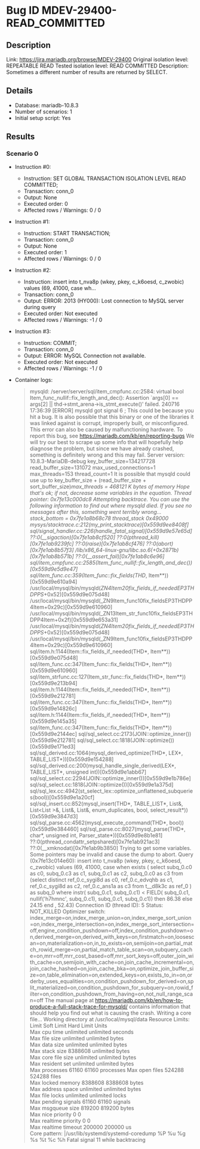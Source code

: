 # Bug ID MDEV-29400-READ_COMMITTED

## Description

Link:                     https://jira.mariadb.org/browse/MDEV-29400
Original isolation level: REPEATABLE READ
Tested isolation level:   READ COMMITTED
Description:              Sometimes a different number of results are returned by SELECT.


## Details
 * Database: mariadb-10.8.3
 * Number of scenarios: 1
 * Initial setup script: Yes

## Results
### Scenario 0
 * Instruction #0:
     - Instruction:  SET GLOBAL TRANSACTION ISOLATION LEVEL READ COMMITTED;
     - Transaction: conn_0
     - Output: None
     - Executed order: 0
     - Affected rows / Warnings: 0 / 0
 * Instruction #1:
     - Instruction:  START TRANSACTION;
     - Transaction: conn_0
     - Output: None
     - Executed order: 1
     - Affected rows / Warnings: 0 / 0
 * Instruction #2:
     - Instruction:  insert into t_nva8p (wkey, pkey, c_k6oesd, c_zwobic) values (69, 41000, case wh...
     - Transaction: conn_0
     - Output: ERROR: 2013 (HY000): Lost connection to MySQL server during query
     - Executed order: Not executed
     - Affected rows / Warnings: -1 / 0
 * Instruction #3:
     - Instruction:  COMMIT;
     - Transaction: conn_0
     - Output: ERROR: MySQL Connection not available.
     - Executed order: Not executed
     - Affected rows / Warnings: -1 / 0

 * Container logs:
   > mysqld: /server/server/sql/item_cmpfunc.cc:2584: virtual bool Item_func_nullif::fix_length_and_dec(): Assertion `args[0] == args[2] || thd->stmt_arena->is_stmt_execute()' failed.
   > 240716 17:36:39 [ERROR] mysqld got signal 6 ;
   > This could be because you hit a bug. It is also possible that this binary
   > or one of the libraries it was linked against is corrupt, improperly built,
   > or misconfigured. This error can also be caused by malfunctioning hardware.
   > To report this bug, see https://mariadb.com/kb/en/reporting-bugs
   > We will try our best to scrape up some info that will hopefully help
   > diagnose the problem, but since we have already crashed, 
   > something is definitely wrong and this may fail.
   > Server version: 10.8.3-MariaDB-debug
   > key_buffer_size=134217728
   > read_buffer_size=131072
   > max_used_connections=1
   > max_threads=153
   > thread_count=1
   > It is possible that mysqld could use up to 
   > key_buffer_size + (read_buffer_size + sort_buffer_size)*max_threads = 468121 K  bytes of memory
   > Hope that's ok; if not, decrease some variables in the equation.
   > Thread pointer: 0x7fe13c000dc8
   > Attempting backtrace. You can use the following information to find out
   > where mysqld died. If you see no messages after this, something went
   > terribly wrong...
   > stack_bottom = 0x7fe1a8b68c78 thread_stack 0x49000
   > mysys/stacktrace.c:212(my_print_stacktrace)[0x559d9ee8408f]
   > sql/signal_handler.cc:226(handle_fatal_signal)[0x559d9e57e65d]
   > ??:0(__sigaction)[0x7fe1ab8cf520]
   > ??:0(pthread_kill)[0x7fe1ab9239fc]
   > ??:0(raise)[0x7fe1ab8cf476]
   > ??:0(abort)[0x7fe1ab8b57f3]
   > /lib/x86_64-linux-gnu/libc.so.6(+0x2871b)[0x7fe1ab8b571b]
   > ??:0(__assert_fail)[0x7fe1ab8c6e96]
   > sql/item_cmpfunc.cc:2585(Item_func_nullif::fix_length_and_dec())[0x559d9e5d9e47]
   > sql/item_func.cc:359(Item_func::fix_fields(THD*, Item**))[0x559d9e610a94]
   > /usr/local/mysql/bin/mysqld(_ZN4Item20fix_fields_if_neededEP3THDPPS_+0x52)[0x559d9e075d48]
   > /usr/local/mysql/bin/mysqld(_ZN9Item_func10fix_fieldsEP3THDPP4Item+0x29c)[0x559d9e610960]
   > /usr/local/mysql/bin/mysqld(_ZN13Item_str_func10fix_fieldsEP3THDPP4Item+0x2f)[0x559d9e653a31]
   > /usr/local/mysql/bin/mysqld(_ZN4Item20fix_fields_if_neededEP3THDPPS_+0x52)[0x559d9e075d48]
   > /usr/local/mysql/bin/mysqld(_ZN9Item_func10fix_fieldsEP3THDPP4Item+0x29c)[0x559d9e610960]
   > sql/item.h:1144(Item::fix_fields_if_needed(THD*, Item**))[0x559d9e075d48]
   > sql/item_func.cc:347(Item_func::fix_fields(THD*, Item**))[0x559d9e610960]
   > sql/item_strfunc.cc:127(Item_str_func::fix_fields(THD*, Item**))[0x559d9e213b94]
   > sql/item.h:1144(Item::fix_fields_if_needed(THD*, Item**))[0x559d9e212781]
   > sql/item_func.cc:347(Item_func::fix_fields(THD*, Item**))[0x559d9e14826c]
   > sql/item.h:1144(Item::fix_fields_if_needed(THD*, Item**))[0x559d9e145a35]
   > sql/item_func.cc:347(Item_func::fix_fields(THD*, Item**))[0x559d9e2144ec]
   > sql/sql_select.cc:2173(JOIN::optimize_inner())[0x559d9e212781]
   > sql/sql_select.cc:1818(JOIN::optimize())[0x559d9e171ed3]
   > sql/sql_derived.cc:1064(mysql_derived_optimize(THD*, LEX*, TABLE_LIST*))[0x559d9e154288]
   > sql/sql_derived.cc:200(mysql_handle_single_derived(LEX*, TABLE_LIST*, unsigned int))[0x559d9e1abb67]
   > sql/sql_select.cc:2294(JOIN::optimize_inner())[0x559d9e1b786e]
   > sql/sql_select.cc:1818(JOIN::optimize())[0x559d9e1a375d]
   > sql/sql_lex.cc:4942(st_select_lex::optimize_unflattened_subqueries(bool))[0x559d9e1a20cf]
   > sql/sql_insert.cc:852(mysql_insert(THD*, TABLE_LIST*, List<Item>&, List<List<Item> >&, List<Item>&, List<Item>&, enum_duplicates, bool, select_result*))[0x559d9e3847d3]
   > sql/sql_parse.cc:4562(mysql_execute_command(THD*, bool))[0x559d9e384460]
   > sql/sql_parse.cc:8027(mysql_parse(THD*, char*, unsigned int, Parser_state*))[0x559d9e8b1e81]
   > ??:0(pthread_condattr_setpshared)[0x7fe1ab921ac3]
   > ??:0(__xmknodat)[0x7fe1ab9b3850]
   > Trying to get some variables.
   > Some pointers may be invalid and cause the dump to abort.
   > Query (0x7fe13c014e60): insert into t_nva8p (wkey, pkey, c_k6oesd, c_zwobic) values (69, 41000, case when exists ( select subq_0.c0 as c0, subq_0.c3 as c1, subq_0.c1 as c2, subq_0.c0 as c3 from (select distinct ref_0.c_sygi8d as c0, ref_0.c_edvqhb as c1, ref_0.c_sygi8d as c2, ref_0.c_ans1a as c3 from t__d8k3c as ref_0 ) as subq_0 where instr( subq_0.c1, subq_0.c1) < FIELD( subq_0.c1, nullif('h7hmnc', subq_0.c1), subq_0.c1, subq_0.c1)) then 86.38 else 24.15 end , 52.43)
   > Connection ID (thread ID): 5
   > Status: NOT_KILLED
   > Optimizer switch: index_merge=on,index_merge_union=on,index_merge_sort_union=on,index_merge_intersection=on,index_merge_sort_intersection=off,engine_condition_pushdown=off,index_condition_pushdown=on,derived_merge=on,derived_with_keys=on,firstmatch=on,loosescan=on,materialization=on,in_to_exists=on,semijoin=on,partial_match_rowid_merge=on,partial_match_table_scan=on,subquery_cache=on,mrr=off,mrr_cost_based=off,mrr_sort_keys=off,outer_join_with_cache=on,semijoin_with_cache=on,join_cache_incremental=on,join_cache_hashed=on,join_cache_bka=on,optimize_join_buffer_size=on,table_elimination=on,extended_keys=on,exists_to_in=on,orderby_uses_equalities=on,condition_pushdown_for_derived=on,split_materialized=on,condition_pushdown_for_subquery=on,rowid_filter=on,condition_pushdown_from_having=on,not_null_range_scan=off
   > The manual page at https://mariadb.com/kb/en/how-to-produce-a-full-stack-trace-for-mysqld/ contains
   > information that should help you find out what is causing the crash.
   > Writing a core file...
   > Working directory at /usr/local/mysql/data
   > Resource Limits:
   > Limit                     Soft Limit           Hard Limit           Units     
   > Max cpu time              unlimited            unlimited            seconds   
   > Max file size             unlimited            unlimited            bytes     
   > Max data size             unlimited            unlimited            bytes     
   > Max stack size            8388608              unlimited            bytes     
   > Max core file size        unlimited            unlimited            bytes     
   > Max resident set          unlimited            unlimited            bytes     
   > Max processes             61160                61160                processes 
   > Max open files            524288               524288               files     
   > Max locked memory         8388608              8388608              bytes     
   > Max address space         unlimited            unlimited            bytes     
   > Max file locks            unlimited            unlimited            locks     
   > Max pending signals       61160                61160                signals   
   > Max msgqueue size         819200               819200               bytes     
   > Max nice priority         0                    0                    
   > Max realtime priority     0                    0                    
   > Max realtime timeout      200000               200000               us        
   > Core pattern: |/usr/lib/systemd/systemd-coredump %P %u %g %s %t %c %h
   > Fatal signal 11 while backtracing
